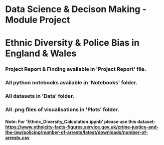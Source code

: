 # Data Science & Decison Making - Module Project
# Ethnic Diversity & Police Bias in England & Wales

### Project Report & Finding available in 'Project Report' file.
### All python notebooks available in 'Notebooks' folder.
### All datasets in 'Data' folder.
### All .png files of visualisations in 'Plots' folder.

#### Note: For 'Ethnic_Diversity_Calculation.ipynb' please use this dataset: https://www.ethnicity-facts-figures.service.gov.uk/crime-justice-and-the-law/policing/number-of-arrests/latest/downloads/number-of-arrests.csv
